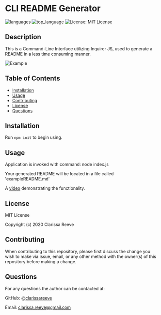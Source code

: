 # CLI README Generator

![languages](https://img.shields.io/github/languages/count/clarissareeve/README_Generator) ![top_language](https://img.shields.io/github/languages/top/clarissareeve/README_Generator) ![License: MIT License](https://img.shields.io/badge/License-MIT%20License-blue.svg)

## Description

This is a Command-Line Interface utilizing Inquirer JS, used to generate a README in a less time consuming manner.

![Example](assets/Example.gif)

## Table of Contents

* [Installation](#installation)
* [Usage](#usage)
* [Contributing](#contributing)
* [License](#license)
* [Questions](#questions)

## Installation

Run `npm init` to begin using.

## Usage

Application is invoked with command: node index.js

Your generated README will be located in a file called 'exampleREADME.md'

A [video](https://drive.google.com/file/d/1y1q5u8KCXu8cWet2M5Qk1UXe21v2ePDK/view?usp=sharing) demonstrating the functionality.

## License

MIT License

Copyright (c) 2020 Clarissa Reeve

## Contributing

When contributing to this repository, please first discuss the change you wish to make via issue, email, or any other method with the owner(s) of this repository before making a change.

## Questions

For any questions the author can be contacted at:

GitHub: @[clarissareeve](https://github.com/clarissareeve)

Email: clarissa.reeve@gmail.com
